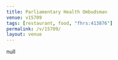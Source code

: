 ```yaml
---
title: Parliamentary Health Ombudsman
venue: v15709
tags: [restaurant, food, "fhrs:413876"]
permalink: /v/15709/
layout: venue
---
```

null
